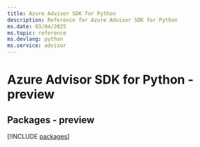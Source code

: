 ```yaml
---
title: Azure Advisor SDK for Python
description: Reference for Azure Advisor SDK for Python
ms.date: 03/04/2025
ms.topic: reference
ms.devlang: python
ms.service: advisor
---
```

# Azure Advisor SDK for Python - preview
## Packages - preview
[!INCLUDE [packages](advisor-index.md)]